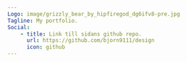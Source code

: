 ```yaml
---
Logo: image/grizzly_bear_by_hipfiregod_dg6ifv8-pre.jpg
Tagline: My portfolio.
Social:
    - title: Link till sidans github repo.
      url: https://github.com/bjorn9111/design
      icon: github
---
```

